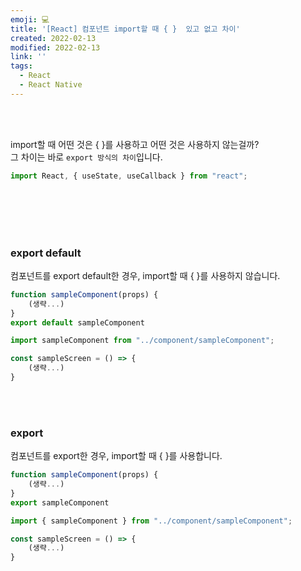 ```yaml
---
emoji: 💻
title: '[React] 컴포넌트 import할 때 { }  있고 없고 차이'
created: 2022-02-13
modified: 2022-02-13
link: ''
tags:
  - React
  - React Native
---
```

<br></br>


import할 때 어떤 것은 { }를 사용하고 어떤 것은 사용하지 않는걸까?   
그 차이는 바로 `export 방식의 차이`입니다.
```javascript
import React, { useState, useCallback } from "react";
```
<br></br><br></br>




### export default
컴포넌트를 export default한 경우, import할 때 { }를 사용하지 않습니다.
```javascript highlightLine={4}
function sampleComponent(props) {
    (생략...)
}
export default sampleComponent
```
```javascript highlightLine={1}
import sampleComponent from "../component/sampleComponent";

const sampleScreen = () => {
    (생략...)
}
```
<br></br>

### export
컴포넌트를 export한 경우, import할 때 { }를 사용합니다.
```javascript highlightLine={4}
function sampleComponent(props) {
    (생략...)
}
export sampleComponent
```
```javascript highlightLine={1}
import { sampleComponent } from "../component/sampleComponent";

const sampleScreen = () => {
    (생략...)
}
```

<br></br><br></br>
